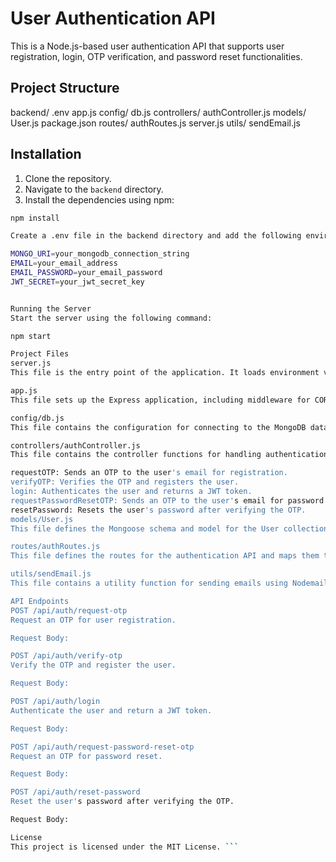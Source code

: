 # User Authentication API

This is a Node.js-based user authentication API that supports user registration, login, OTP verification, and password reset functionalities.

## Project Structure

backend/ 
.env 
app.js
config/
  db.js
controllers/ 
  authController.js
models/ 
   User.js
package.json
routes/ 
   authRoutes.js
server.js
utils/ 
   sendEmail.js

## Installation

1. Clone the repository.
2. Navigate to the `backend` directory.
3. Install the dependencies using npm:

```sh
npm install

Create a .env file in the backend directory and add the following environment variables:

MONGO_URI=your_mongodb_connection_string
EMAIL=your_email_address
EMAIL_PASSWORD=your_email_password
JWT_SECRET=your_jwt_secret_key


Running the Server
Start the server using the following command:

npm start

Project Files
server.js
This file is the entry point of the application. It loads environment variables, connects to the MongoDB database, and starts the Express server.

app.js
This file sets up the Express application, including middleware for CORS and JSON parsing. It also defines the routes for the authentication API.

config/db.js
This file contains the configuration for connecting to the MongoDB database using Mongoose.

controllers/authController.js
This file contains the controller functions for handling authentication-related requests, including:

requestOTP: Sends an OTP to the user's email for registration.
verifyOTP: Verifies the OTP and registers the user.
login: Authenticates the user and returns a JWT token.
requestPasswordResetOTP: Sends an OTP to the user's email for password reset.
resetPassword: Resets the user's password after verifying the OTP.
models/User.js
This file defines the Mongoose schema and model for the User collection in MongoDB.

routes/authRoutes.js
This file defines the routes for the authentication API and maps them to the corresponding controller functions.

utils/sendEmail.js
This file contains a utility function for sending emails using Nodemailer.

API Endpoints
POST /api/auth/request-otp
Request an OTP for user registration.

Request Body:

POST /api/auth/verify-otp
Verify the OTP and register the user.

Request Body:

POST /api/auth/login
Authenticate the user and return a JWT token.

Request Body:

POST /api/auth/request-password-reset-otp
Request an OTP for password reset.

Request Body:

POST /api/auth/reset-password
Reset the user's password after verifying the OTP.

Request Body:

License
This project is licensed under the MIT License. ```
